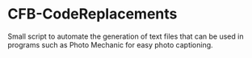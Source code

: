 # CFB-CodeReplacements
Small script to automate the generation of text files that can be used in programs such as Photo Mechanic for easy photo captioning.
